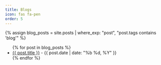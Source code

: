 ```yaml
---
title: Blogs
icon: fas fa-pen
order: 5
---
```


{% assign blog_posts = site.posts | where_exp: "post", "post.tags contains 'blog'" %}
<ul>
{% for post in blog_posts %}
  <li><a href="{{ post.url }}">{{ post.title }}</a> - {{ post.date | date: "%b %d, %Y" }}</li>
{% endfor %}
</ul>

